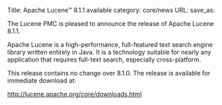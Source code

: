 Title: Apache Lucene™ 8.1.1 available
category: core/news
URL: 
save_as: 

The Lucene PMC is pleased to announce the release of Apache Lucene 8.1.1.

Apache Lucene is a high-performance, full-featured text search engine library written entirely in Java. It is a technology suitable for nearly any application that requires full-text search, especially cross-platform.

This release contains no change over 8.1.0. The release is available for immediate download at:

  <http://lucene.apache.org/core/downloads.html>

